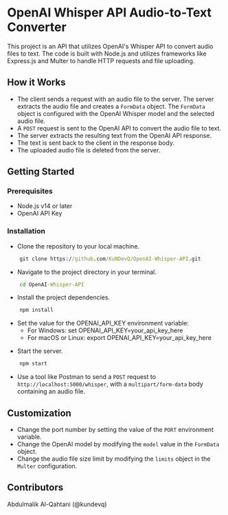 # OpenAI Whisper API Audio-to-Text Converter
This project is an API that utilizes OpenAI's Whisper API to convert audio files to text. The code is built with Node.js and utilizes frameworks like Express.js and Multer to handle HTTP requests and file uploading.

## How it Works
- The client sends a request with an audio file to the server.
The server extracts the audio file and creates a `FormData` object.
The `FormData` object is configured with the OpenAI Whisper model and the selected audio file.
- A `POST` request is sent to the OpenAI API to convert the audio file to text.
- The server extracts the resulting text from the OpenAI API response.
- The text is sent back to the client in the response body.
- The uploaded audio file is deleted from the server.

## Getting Started

### Prerequisites
- Node.js v14 or later
- OpenAI API Key

### Installation
- Clone the repository to your local machine.
```cmd
    git clone https://github.com/KuNDevQ/OpenAI-Whisper-API.git
```

- Navigate to the project directory in your terminal.
```cmd
    cd OpenAI-Whisper-API
```

- Install the project dependencies.
```cmd
    npm install
```

* Set the value for the OPENAI_API_KEY environment variable:
    * For Windows: set OPENAI_API_KEY=your_api_key_here
    * For macOS or Linux: export OPENAI_API_KEY=your_api_key_here

- Start the server.
```cmd
    npm start
```

- Use a tool like Postman to send a `POST` request to `http://localhost:5000/whisper`, with a `multipart/form-data` body containing an audio file.

## Customization
* Change the port number by setting the value of the `PORT` environment variable.
* Change the OpenAI model by modifying the `model` value in the `FormData` object.
* Change the audio file size limit by modifying the `limits` object in the `Multer` configuration.

## Contributors
Abdulmalik Al-Qahtani (@kundevq)
